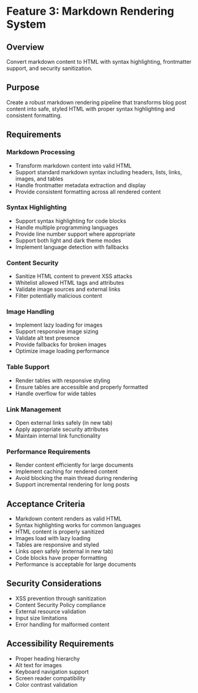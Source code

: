 # Feature 3: Markdown Rendering System

## Overview
Convert markdown content to HTML with syntax highlighting, frontmatter support, and security sanitization.

## Purpose
Create a robust markdown rendering pipeline that transforms blog post content into safe, styled HTML with proper syntax highlighting and consistent formatting.

## Requirements

### Markdown Processing
- Transform markdown content into valid HTML
- Support standard markdown syntax including headers, lists, links, images, and tables
- Handle frontmatter metadata extraction and display
- Provide consistent formatting across all rendered content

### Syntax Highlighting
- Support syntax highlighting for code blocks
- Handle multiple programming languages
- Provide line number support where appropriate
- Support both light and dark theme modes
- Implement language detection with fallbacks

### Content Security
- Sanitize HTML content to prevent XSS attacks
- Whitelist allowed HTML tags and attributes
- Validate image sources and external links
- Filter potentially malicious content

### Image Handling
- Implement lazy loading for images
- Support responsive image sizing
- Validate alt text presence
- Provide fallbacks for broken images
- Optimize image loading performance

### Table Support
- Render tables with responsive styling
- Ensure tables are accessible and properly formatted
- Handle overflow for wide tables

### Link Management
- Open external links safely (in new tab)
- Apply appropriate security attributes
- Maintain internal link functionality

### Performance Requirements
- Render content efficiently for large documents
- Implement caching for rendered content
- Avoid blocking the main thread during rendering
- Support incremental rendering for long posts

## Acceptance Criteria
- Markdown content renders as valid HTML
- Syntax highlighting works for common languages
- HTML content is properly sanitized
- Images load with lazy loading
- Tables are responsive and styled
- Links open safely (external in new tab)
- Code blocks have proper formatting
- Performance is acceptable for large documents

## Security Considerations
- XSS prevention through sanitization
- Content Security Policy compliance
- External resource validation
- Input size limitations
- Error handling for malformed content

## Accessibility Requirements
- Proper heading hierarchy
- Alt text for images
- Keyboard navigation support
- Screen reader compatibility
- Color contrast validation